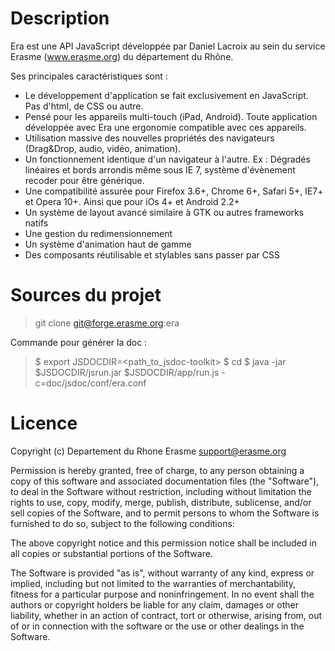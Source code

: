 # Description

Era est une API JavaScript développée par Daniel Lacroix au sein
du service Erasme (www.erasme.org) du département du Rhône.

Ses principales caractéristiques sont :

- Le développement d'application se fait exclusivement en
  JavaScript. Pas d'html, de CSS ou autre.
- Pensé pour les appareils multi-touch (iPad, Android). Toute
  application développée avec Era une ergonomie compatible avec ces
  appareils.
- Utilisation massive des nouvelles propriétés des navigateurs
  (Drag&Drop, audio, vidéo, animation).
- Un fonctionnement identique d'un navigateur à l'autre. Ex : Dégradés linéaires 
et bords arrondis même sous IE 7, système d'évènement recoder pour être générique.
- Une compatibilité assurée pour Firefox 3.6+, Chrome 6+, Safari 5+,
  IE7+ et Opera 10+. Ainsi que pour iOs 4+ et Android 2.2+
- Un système de layout avancé similaire à GTK ou autres frameworks natifs
- Une gestion du redimensionnement
- Un système d'animation haut de gamme
- Des composants réutilisable et stylables sans passer par CSS

# Sources du projet

> git clone git@forge.erasme.org:era

Commande pour générer la doc :

> $ export JSDOCDIR=<path_to_jsdoc-toolkit> 
> $ cd <path-to-era-repo>
> $ java -jar $JSDOCDIR/jsrun.jar $JSDOCDIR/app/run.js -c=doc/jsdoc/conf/era.conf

# Licence

Copyright (c) Departement du Rhone Erasme <support@erasme.org>

Permission is hereby granted, free of charge, to any person obtaining
a copy of this software and associated documentation files (the
"Software"), to deal in the Software without restriction, including
without limitation the rights to use, copy, modify, merge, publish,
distribute, sublicense, and/or sell copies of the Software, and to
permit persons to whom the Software is furnished to do so, subject to
the following conditions:

The above copyright notice and this permission notice shall be
included in all copies or substantial portions of the Software.

The Software is provided "as is", without warranty of any kind,
express or implied, including but not limited to the warranties of
merchantability, fitness for a particular purpose and
noninfringement. In no event shall the authors or copyright holders be
liable for any claim, damages or other liability, whether in an action
of contract, tort or otherwise, arising from, out of or in connection
with the software or the use or other dealings in the Software.


